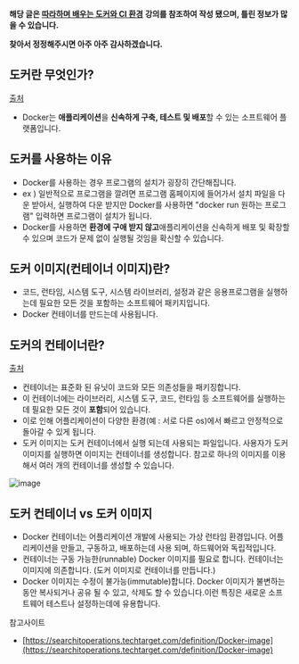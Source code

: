 **해당 글은 [따라하며 배우는 도커와 CI 환경](https://www.inflearn.com/course/%EB%94%B0%EB%9D%BC%ED%95%98%EB%A9%B0-%EB%B0%B0%EC%9A%B0%EB%8A%94-%EB%8F%84%EC%BB%A4-ci)** **강의를 참조하여 작성 됐으며, 틀린 정보가 많을 수 있습니다.**

**찾아서 정정해주시면 아주 아주 감사하겠습니다.**


## 도커란 무엇인가?

[출처](https://aws.amazon.com/ko/docker/)

-   Docker는 **애플리케이션**을 **신속하게 구축, 테스트 및 배포**할 수 있는 소프트웨어 플랫폼입니다.

## 도커를 사용하는 이유

-   Docker를 사용하는 경우 프로그램의 설치가 굉장히 간단해집니다.
-   ex ) 일반적으로 프로그램을 깔려면 프로그램 홈페이지에 들어가서 설치 파일을 다운 받아서, 실행하여 다운 받지만 Docker를 사용하면 "docker run 원하는 프로그램" 입력하면 프로그램이 설치가 됩니다.
-   Docker를 사용하면 **환경에 구애 받지 않고**애플리케이션을 신속하게 배포 및 확장할 수 있으며 코드가 문제 없이 실행될 것임을 확신할 수 있습니다.

## 도커 이미지(컨테이너 이미지)란?

-   코드, 런타임, 시스템 도구, 시스템 라이브러리, 설정과 같은 응용프로그램을 실행하는데 필요한 모든 것을 포함하는 소프트웨어 패키지입니다.
-   Docker 컨테이너를 만드는데 사용됩니다.

## 도커의 컨테이너란?

[출처](https://www.docker.com/resources/what-container)

-   컨테이너는 표준화 된 유닛이 코드와 모든 의존성들을 패키징합니다.
-   이 컨테이너에는 라이브러리, 시스템 도구, 코드, 런타임 등 소프트웨어를 실행하는 데 필요한 모든 것이 **포함**되어 있습니다.
-   이로 인해 어플리케이션이 다양한 환경(예 : 서로 다른 os)에서 빠르고 안정적으로 돌아갈 수 있게 됩니다.
-   도커 이미지는 도커 컨테이너에서 실행 되는데 사용되는 파일입니다. 사용자가 도커 이미지를 실행하면 이미지는 컨테이너를 생성합니다. 참고로 하나의 이미지를 이용해서 여러 개의 컨테이너를 생성할 수 있습니다.

![image](https://user-images.githubusercontent.com/68156400/123967537-5ddc5a80-d9f1-11eb-8853-d50604190dde.png)


## 도커 컨테이너 vs 도커 이미지

-   Docker 컨테이너는 어플리케이션 개발에 사용되는 가상 런타임 환경입니다. 어플리케이션을 만들고, 구동하고, 배포하는데 사용 되며, 하드웨어와 독립적입니다.
-   컨테이너는 구동 가능한(runnable) Docker 이미지를 필요로 합니다. 컨테이너는 이미지에 의존합니다. (도커 이미지로 컨테이너를 만듭니다.)
-   Docker 이미지는 수정이 불가능(immutable)합니다. Docker 이미지가 불변하는동안 복사되거나 공유 될 수 있고, 삭제도 할 수 있습니다.이런 특징은 새로운 소프트웨어 테스트나 설정하는데에 유용합니다.

참고사이트

-   [https://searchitoperations.techtarget.com/definition/Docker-image](https://searchitoperations.techtarget.com/definition/Docker-image)
